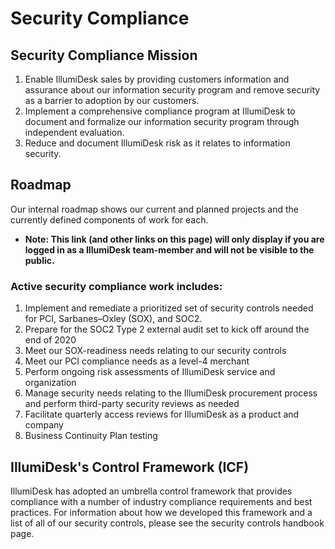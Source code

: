 # Security Compliance

## Security Compliance Mission

1. Enable IllumiDesk sales by providing customers information and assurance about our information security program and remove security as a barrier to adoption by our customers.
2. Implement a comprehensive compliance program at IllumiDesk to document and formalize our information security program through independent evaluation.
3. Reduce and document IllumiDesk risk as it relates to information security.

## Roadmap

Our internal roadmap shows our current and planned projects and the currently defined components of work for each.

* **Note: This link \(and other links on this page\) will only display if you are logged in as a IllumiDesk team-member and will not be visible to the public.**

### Active security compliance work includes:

1. Implement and remediate a prioritized set of security controls needed for PCI, Sarbanes–Oxley \(SOX\), and SOC2.
2. Prepare for the SOC2 Type 2 external audit set to kick off around the end of 2020
3. Meet our SOX-readiness needs relating to our security controls
4. Meet our PCI compliance needs as a level-4 merchant
5. Perform ongoing risk assessments of IllumiDesk service and organization
6. Manage security needs relating to the IllumiDesk procurement process and perform third-party security reviews as needed
7. Facilitate quarterly access reviews for IllumiDesk as a product and company
8. Business Continuity Plan testing

## IllumiDesk's Control Framework \(ICF\)

IllumiDesk has adopted an umbrella control framework that provides compliance with a number of industry compliance requirements and best practices. For information about how we developed this framework and a list of all of our security controls, please see the security controls handbook page.

